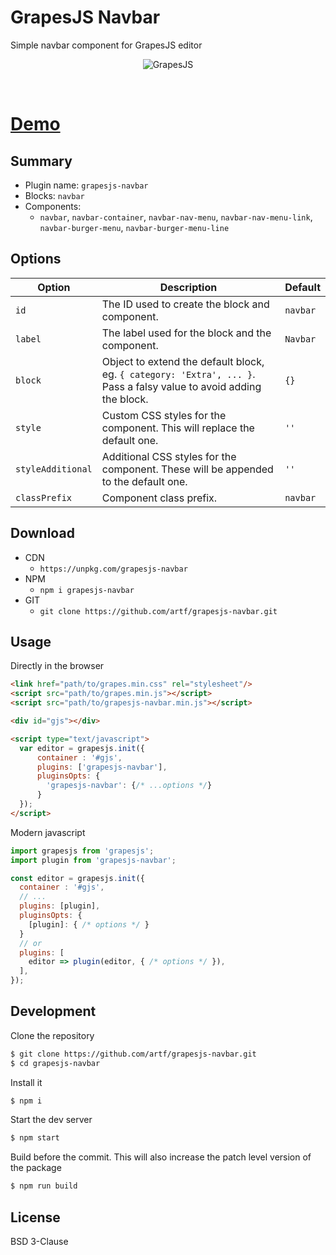 # GrapesJS Navbar

Simple navbar component for GrapesJS editor

<p align="center"><img src="https://artf.github.io/grapesjs/img/navbar.gif" alt="GrapesJS" align="center"/></p>
<br/>

# [Demo](http://grapesjs.com/demo.html)


## Summary

* Plugin name: `grapesjs-navbar`
* Blocks: `navbar`
* Components:
  * `navbar`, `navbar-container`, `navbar-nav-menu`, `navbar-nav-menu-link`, `navbar-burger-menu`, `navbar-burger-menu-line`



## Options

| Option | Description | Default |
|-|-|-
| `id` | The ID used to create the block and component. | `navbar` |
| `label` | The label used for the block and the component. | `Navbar` |
| `block` | Object to extend the default block, eg. `{ category: 'Extra', ... }`. Pass a falsy value to avoid adding the block. | `{}` |
| `style` | Custom CSS styles for the component. This will replace the default one. | `''` |
| `styleAdditional` | Additional CSS styles for the component. These will be appended to the default one. | `''` |
| `classPrefix` | Component class prefix. | `navbar` |



## Download

* CDN
  * `https://unpkg.com/grapesjs-navbar`
* NPM
  * `npm i grapesjs-navbar`
* GIT
  * `git clone https://github.com/artf/grapesjs-navbar.git`





## Usage

Directly in the browser
```html
<link href="path/to/grapes.min.css" rel="stylesheet"/>
<script src="path/to/grapes.min.js"></script>
<script src="path/to/grapesjs-navbar.min.js"></script>

<div id="gjs"></div>

<script type="text/javascript">
  var editor = grapesjs.init({
      container : '#gjs',
      plugins: ['grapesjs-navbar'],
      pluginsOpts: {
        'grapesjs-navbar': {/* ...options */}
      }
  });
</script>
```

Modern javascript
```js
import grapesjs from 'grapesjs';
import plugin from 'grapesjs-navbar';

const editor = grapesjs.init({
  container : '#gjs',
  // ...
  plugins: [plugin],
  pluginsOpts: {
    [plugin]: { /* options */ }
  }
  // or
  plugins: [
    editor => plugin(editor, { /* options */ }),
  ],
});
```




## Development

Clone the repository

```sh
$ git clone https://github.com/artf/grapesjs-navbar.git
$ cd grapesjs-navbar
```

Install it

```sh
$ npm i
```

Start the dev server

```sh
$ npm start
```

Build before the commit. This will also increase the patch level version of the package

```sh
$ npm run build
```




## License

BSD 3-Clause

